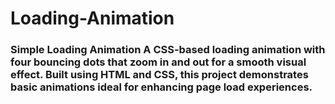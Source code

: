 # Loading-Animation
### Simple Loading Animation A CSS-based loading animation with four bouncing dots that zoom in and out for a smooth visual effect. Built using HTML and CSS, this project demonstrates basic animations ideal for enhancing page load experiences.
